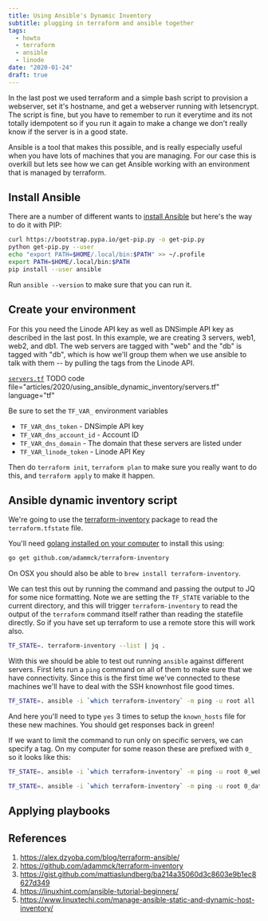```yaml
---
title: Using Ansible's Dynamic Inventory
subtitle: plugging in terraform and ansible together
tags:
  - howto
  - terraform
  - ansible
  - linode
date: "2020-01-24"
draft: true
---
```


In the last post we used terraform and a simple bash script to provision a webserver, set it's hostname, and get a webserver running with letsencrypt. The script is fine, but you have to remember to run it everytime and its not totally idempotent so if you run it again to make a change we don't really know if the server is in a good state.

Ansible is a tool that makes this possible, and is really especially useful when you have lots of machines that you are managing. For our case this is overkill but lets see how we can get Ansible working with an environment that is managed by terraform.

## Install Ansible

There are a number of different wants to [install Ansible](https://docs.ansible.com/ansible/latest/installation_guide/intro_installation.html#installing-ansible-with-pip) but here's the way to do it with PIP:

```bash
curl https://bootstrap.pypa.io/get-pip.py -o get-pip.py
python get-pip.py --user
echo "export PATH=$HOME/.local/bin:$PATH" >> ~/.profile
export PATH=$HOME/.local/bin:$PATH
pip install --user ansible
```

Run `ansible --version` to make sure that you can run it.

## Create your environment

For this you need the Linode API key as well as DNSimple API key as described in the last post. In this example, we are creating 3 servers, web1, web2, and db1. The web servers are tagged with "web" and the "db" is tagged with "db", which is how we'll group them when we use ansible to talk with them -- by pulling the tags from the Linode API.

[`servers.tf`](`servers.tf`)
TODO code file="articles/2020/using_ansible_dynamic_inventory/servers.tf" language="tf"

Be sure to set the `TF_VAR_` environment variables

- `TF_VAR_dns_token` - DNSimple API key
- `TF_VAR_dns_account_id` - Account ID
- `TF_VAR_dns_domain` - The domain that these servers are listed under
- `TF_VAR_linode_token` - Linode API Key

Then do `terraform init`, `terraform plan` to make sure you really want to do this, and `terraform apply` to make it happen.

## Ansible dynamic inventory script

We're going to use the [terraform-inventory](https://github.com/adammck/terraform-inventory) package to read the `terraform.tfstate` file.

You'll need [golang installed on your computer](https://golang.org/doc/install#install) to install this using:

```bash
go get github.com/adammck/terraform-inventory
```

On OSX you should also be able to `brew install terraform-inventory`.

We can test this out by running the command and passing the output to JQ for some nice formatting. Note we are setting the `TF_STATE` variable to the current directory, and this will trigger `terraform-inventory` to read the output of the `terraform` command itself rather than reading the statefile directly. So if you have set up terraform to use a remote store this will work also.

```bash
TF_STATE=. terraform-inventory --list | jq .
```

With this we should be able to test out running `ansible` against different servers. First lets run a `ping` command on all of them to make sure that we have connectivity. Since this is the first time we've connected to these machines we'll have to deal with the SSH knownhost file good times.

```bash
TF_STATE=. ansible -i `which terraform-inventory` -m ping -u root all
```

And here you'll need to type `yes` 3 times to setup the `known_hosts` file for these new machines. You should get responses back in green!

If we want to limit the command to run only on specific servers, we can specify a tag. On my computer for some reason these are prefixed with `0_` so it looks like this:

```bash
TF_STATE=. ansible -i `which terraform-inventory` -m ping -u root 0_web
```

```bash
TF_STATE=. ansible -i `which terraform-inventory` -m ping -u root 0_database
```

## Applying playbooks

## References

1. https://alex.dzyoba.com/blog/terraform-ansible/
2. https://github.com/adammck/terraform-inventory
3. https://gist.github.com/mattiaslundberg/ba214a35060d3c8603e9b1ec8627d349
4. https://linuxhint.com/ansible-tutorial-beginners/
5. https://www.linuxtechi.com/manage-ansible-static-and-dynamic-host-inventory/

